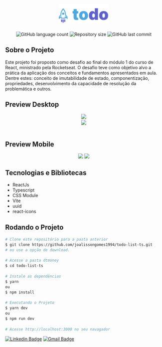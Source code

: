 <!-- Logotipo -->
<h1 align="center">
  <img alt="todo list logo" src="https://github.com/joalissongomes1994/todo-list-ts/blob/main/src/assets/Logo.png" width="160px" />
</h1>

<!-- Badges -->
<p align="center">
  <img alt="GitHub language count" src="https://img.shields.io/github/languages/count/joalissongomes1994/todo-list-ts?color=%2304D361?style=flat-square">
  <img alt="Repository size" src="https://img.shields.io/github/repo-size/joalissongomes1994/todo-list-ts?color=%2304D361?style=flat-square">
  <img alt="GitHub last commit" src="https://img.shields.io/github/last-commit/joalissongomes1994/todo-list-ts?color=%2304D361?style=flat-square">
</p>

<!-- Sobre o Projeto -->
## Sobre o Projeto
Este projeto foi proposto como desafio ao final do módulo 1 do curso de React, ministrado pela Rocketseat. O desafio teve como objetivo alvo 
a prática da aplicação dos conceitos e fundamentos apresentados em aula. Dentre estes: conceito de imutabilidade de estado, componentização, propriedades, 
desenvolvimento da capacidade de resolução da problemática e outros.

## Preview Desktop
<div>
  <div align="center">
    <img width="600px" src="https://github.com/joalissongomes1994/todo-list-ts/blob/main/src/assets/imgReadme/Captura%20de%20Tela%202022-11-11%20%C3%A0s%2015.46.27.png">
  </div>
  <div align="center">
    <img width="600px" src="https://github.com/joalissongomes1994/todo-list-ts/blob/main/src/assets/imgReadme/Captura%20de%20Tela%202022-11-11%20%C3%A0s%2015.49.46.png">
  </div>
</div>
<br/>

## Preview Mobile
<div align="center">
  <img width="300px" align="" src="https://github.com/joalissongomes1994/todo-list-ts/blob/main/src/assets/imgReadme/Captura%20de%20Tela%202022-11-11%20%C3%A0s%2015.52.08.png">
  <img width="300px" src="https://github.com/joalissongomes1994/todo-list-ts/blob/main/src/assets/imgReadme/Captura%20de%20Tela%202022-11-11%20%C3%A0s%2015.50.37.png">
</div>


## Tecnologias e Bibliotecas

* ReactJs
* Typescript
* CSS Module
* Vite
* uuid
* react-icons

## Rodando o Projeto
```bash
# Clone este repositório para a pasta anterior
$ git clone https://github.com/joalissongomes1994/todo-list-ts.git
# ou use a opção de download.

# Acesse a pasta dtmoney
$ cd todo-list-ts

# Instale as dependências
$ yarn
ou
$ npm install

# Executando o Projeto
$ yarn dev
ou
$ npm run dev

# Acesse http://localhost:3000 no seu navagador
```


  [![Linkedin Badge](https://img.shields.io/badge/-Joalisson-blue?style=flat-square&logo=Linkedin&logoColor=white&link=https://www.linkedin.com/in/joalisson-gomes-44b960127/)](https://www.linkedin.com/in/joalisson-gomes-44b960127/) 
  [![Gmail Badge](https://img.shields.io/badge/-joalisson.webdev@gmail.com-c14438?style=flat-square&logo=Gmail&logoColor=white&link=mailto:joalisson.webdev@gmail.com)](mailto:joalisson.webdev@gmail.com)
